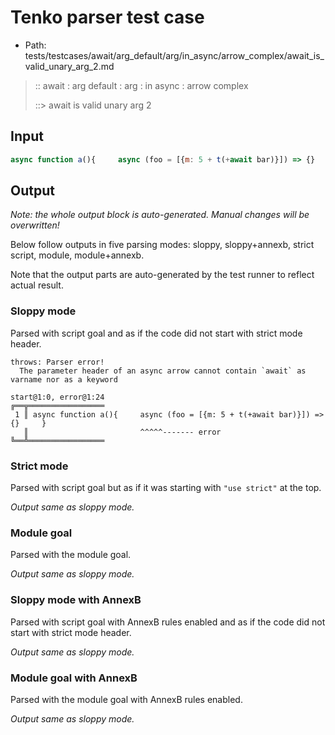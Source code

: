 # Tenko parser test case

- Path: tests/testcases/await/arg_default/arg/in_async/arrow_complex/await_is_valid_unary_arg_2.md

> :: await : arg default : arg : in async : arrow complex
>
> ::> await is valid unary arg 2

## Input

`````js
async function a(){     async (foo = [{m: 5 + t(+await bar)}]) => {}     }
`````

## Output

_Note: the whole output block is auto-generated. Manual changes will be overwritten!_

Below follow outputs in five parsing modes: sloppy, sloppy+annexb, strict script, module, module+annexb.

Note that the output parts are auto-generated by the test runner to reflect actual result.

### Sloppy mode

Parsed with script goal and as if the code did not start with strict mode header.

`````
throws: Parser error!
  The parameter header of an async arrow cannot contain `await` as varname nor as a keyword

start@1:0, error@1:24
╔══╦═════════════════
 1 ║ async function a(){     async (foo = [{m: 5 + t(+await bar)}]) => {}     }
   ║                         ^^^^^------- error
╚══╩═════════════════

`````

### Strict mode

Parsed with script goal but as if it was starting with `"use strict"` at the top.

_Output same as sloppy mode._

### Module goal

Parsed with the module goal.

_Output same as sloppy mode._

### Sloppy mode with AnnexB

Parsed with script goal with AnnexB rules enabled and as if the code did not start with strict mode header.

_Output same as sloppy mode._

### Module goal with AnnexB

Parsed with the module goal with AnnexB rules enabled.

_Output same as sloppy mode._
